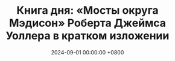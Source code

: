 ---
title: "Книга дня: «Мосты округа Мэдисон» Роберта Джеймса Уоллера в кратком изложении"
description: >-
 🌉 «Мосты округа Мэдисон» — роман о неожиданной и глубокой любви, которая меняет жизни двух обычных людей. Страстная любовная история о жертве и росте. Погрузитесь в роман!
date: 2024-09-01 00:00:00 +0800
categories: [Мышление, Конспекты-книг]
tags:
  [
    мосты-округа-мэдисон,
    роберт-джеймс-уоллер,
    любовная-история,
    романтический-роман,
    эмоциональное-путешествие,
    страсть,
    личностный-рост,
    жертва,
    любовь-в-зрелом-возрасте,
    сельская-америка,
    тайная-любовь,
    семейная-драма,
    обзор-книги
  ]
image:
alt: Мосты округа Мэдисон Роберт Джеймс Уоллер обложка
fallback:
  -
  -
---